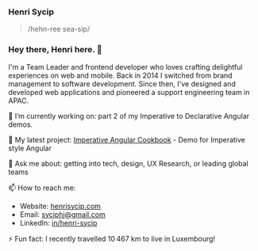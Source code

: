 ### Henri Sycip
> /hehn-ree sea-sip/

### Hey there, Henri here. 👋
I'm a Team Leader and frontend developer who loves crafting delightful experiences on web and mobile. Back in 2014 I switched from brand management to software development. Since then, I've designed and developed web applications and pioneered a support engineering team in APAC. 

🔭 I’m currently working on: part 2 of my Imperative to Declarative Angular demos. 

🌱 My latest project: [Imperative Angular Cookbook](https://github.com/syciphj/imperative-angular-cookbook) - Demo for Imperative style Angular 

💬 Ask me about: getting into tech, design, UX Research, or leading global teams

📫 How to reach me:
- Website: [henrisycip.com](https://henrisycip.com) 
- Email: syciphj@gmail.com
- LinkedIn: [in/henri-sycip](https://www.linkedin.com/in/henri-sycip/)

⚡ Fun fact: I recently travelled 10 467 km to live in Luxembourg! 
